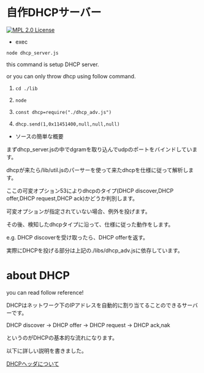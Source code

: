 
# 自作DHCPサーバー

[![MPL 2.0 License](https://img.shields.io/badge/License-MPL--2.0-blue.svg)](https://www.mozilla.org/en-US/MPL/)

* exec

`node dhcp_server.js`

this command is setup DHCP server.

or you can only throw dhcp using follow command.

1. `cd ./lib`

2. `node`

3. `const dhcp=require("./dhcp_adv.js")`

4. `dhcp.send(1,0x11451400,null,null,null)`

* ソースの簡単な概要

まずdhcp_server.jsの中でdgramを取り込んでudpのポートをバインドしています。

dhcpが来たら/lib/util.jsのパーサーを使って来たdhcpを仕様に従って解析します。

ここの可変オプション53によりdhcpのタイプ(DHCP discover,DHCP offer,DHCP request,DHCP ack)かどうか判別します。

可変オプションが指定されていない場合、例外を投げます。

その後、検知したdhcpタイプに沿って、仕様に従った動作をします。

e.g. DHCP discoverを受け取ったら、DHCP offerを返す。

実際にDHCPを投げる部分は上記の./libs/dhcp_adv.jsに依存しています。

# about DHCP

you can read follow reference!

DHCPはネットワーク下のIPアドレスを自動的に割り当てることのできるサーバーです。

DHCP discover -> DHCP offer -> DHCP request -> DHCP ack,nak

というのがDHCPの基本的な流れになります。

以下に詳しい説明を書きました。

[DHCPヘッダについて](./document/dhcp_header.md)